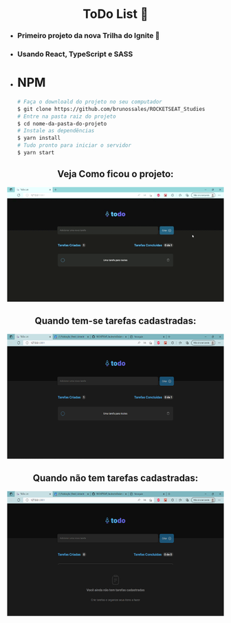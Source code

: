 <div align="center">
    <h1>ToDo List 📑</h1>
</div>

<div align="left">
    <ul>
        <li><h3>Primeiro projeto da nova Trilha do Ignite 🚀 </h3></li> 
        <li><h3>Usando React, TypeScript e SASS</h3></li> 
    </ul>
</div>

- # NPM 
    ```bash
    # Faça o downloald do projeto no seu computador
    $ git clone https://github.com/brunossales/ROCKETSEAT_Studies
    # Entre na pasta raiz do projeto
    $ cd nome-da-pasta-do-projeto
    # Instale as dependências
    $ yarn install
    # Tudo pronto para iniciar o servidor
    $ yarn start
    ```

<div align="center">
    <h2>Veja Como ficou o projeto:</h2>
    <img src="https://github.com/brunossales/ROCKETSEAT_Studies/blob/main/imgs/ToDo%20List%20-%20GIF.gif">
        <a href="https://github.com/brunossales/ROCKETSEAT_Studies/blob/main/imgs/ToDo%20List%20-%20GIF.gif"> </a>
    </img>
    <h2>Quando tem-se tarefas cadastradas:</h2>
    <img src="https://github.com/brunossales/ROCKETSEAT_Studies/blob/main/imgs/toDoListAll.png" width="550" height="290">
        <a href="https://github.com/brunossales/ROCKETSEAT_Studies/blob/main/imgs/toDoListAll.png"> </a>
    </img>
    <h2>Quando não tem tarefas cadastradas:</h2>
    <img src="https://github.com/brunossales/ROCKETSEAT_Studies/blob/main/imgs/todoListNone.png" width="550" height="290">
        <a href="https://github.com/brunossales/ROCKETSEAT_Studies/blob/main/imgs/todoListNone.png"> </a>
    </img>
</div>